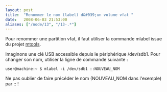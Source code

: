 ```yaml
---
layout: post
title:  "Renommer le nom (label) d&#039;un volume vfat "
date:   2008-06-03 21:53:00
aliases: ["/node/13", "/13-.*"]
---
```

Pour renommer une partition vfat, il faut utiliser la commande mlabel
issue du projet [mtools](http://mtools.linux.lu/).

Imaginons une clé USB accessible depuis le périphérique /dev/sdb1. Pour
changer son nom, utiliser la ligne de commande suivante :

    user@machine:~ $ mlabel -i /dev/sdb1 ::NOUVEAU_NOM

Ne pas oublier de faire précéder le nom (NOUVEAU\_NOM dans l'exemple)
par :: !

